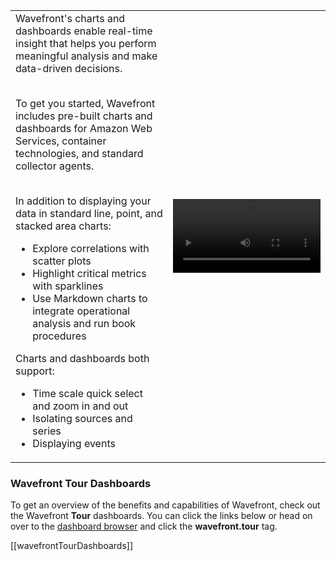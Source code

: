<table class="layout">
<colgroup>
<col width="50%" />
<col width="50%" />
</colgroup>
<tr>
<td style="text-align: left;vertical-align: top">Wavefront's charts and dashboards enable real-time insight that helps you perform meaningful analysis and make data-driven decisions.<br /><br />

To get you started, Wavefront includes pre-built charts and dashboards for Amazon Web Services, container technologies, and standard collector agents.<br /><br />

In addition to displaying your data in standard line, point, and stacked area charts:
<ul>
<li>Explore correlations with scatter plots</li>
<li>Highlight critical metrics with sparklines</li>
<li>Use Markdown charts to integrate operational analysis and run book procedures</li>
</ul>

Charts and dashboards both support:
<ul>
<li>Time scale quick select and zoom in and out</li>
<li>Isolating sources and series</li>
<li>Displaying events</li>
</ul>
</td>  
<td><video class="xs-pl-20" width="100%" controls autoplay><source src="images/onboarding-dashboards.mp4" type="video/mp4">Your browser does not support HTML5 video.</video></td>
</tr>
</table>

### Wavefront Tour Dashboards

To get an overview of the benefits and capabilities of Wavefront, check out the Wavefront **Tour** dashboards. You can click the links below or head on over to the [dashboard browser](/dashboards) and click the **wavefront.tour** tag.

[[wavefrontTourDashboards]]





